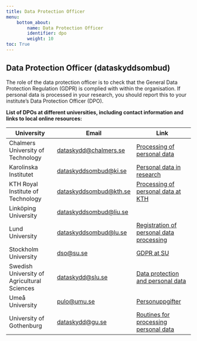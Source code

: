```yaml
---
title: Data Protection Officer
menu:
    bottom_about:
        name: Data Protection Officer
        identifier: dpo
        weight: 10
toc: True
---
```


## Data Protection Officer (dataskyddsombud)

The role of the data protection officer is to check that the General Data Protection Regulation (GDPR) is complied with within the organisation. If personal data is processed in your research, you should report this to your institute’s Data Protection Officer (DPO).

**List of DPOs at different universities, including contact information and links to local online resources:**

| University | Email | Link |
| ---------- | ----- | ---- |
| Chalmers University of Technology | dataskydd@chalmers.se | [Processing of personal data](https://www.chalmers.se/en/about-chalmers/processing-of-personal-data/) |
| Karolinska Institutet | dataskyddsombud@ki.se | [Personal data in research](https://staff.ki.se/personal-data-in-research) |
| KTH Royal Institute of Technology | dataskyddsombud@kth.se | [Processing of personal data at KTH](https://intra.kth.se/en/anstallning/anstallningsvillkor/att-vara-statligt-an/behandling-av-person) |
| Linköping University | dataskyddsombud@liu.se |  |
| Lund University | dataskyddsombud@lu.se | [Registration of personal data processing](https://www.staff.lu.se/support-and-tools/legal-and-records-management/personal-data-and-data-protection/area-specific-information/research) |
| Stockholm University | dso@su.se | [GDPR at SU](https://www.su.se/english/staff/organisation-governance/legal-information) | 
| Swedish University of Agricultural Sciences | dataskydd@slu.se | [Data protection and personal data](https://internt.slu.se/en/support-services/administrative-support/legal-affairs-data-protection-info-management/data-protection/) |
| Umeå University | pulo@umu.se | [Personuppgifter](https://www.aurora.umu.se/stod-och-service/rad-och-riktlinjer/juridik-och-personuppgifter/personuppgifter/) |
| University of Gothenburg | dataskydd@gu.se | [Routines for processing personal data](https://medarbetarportalen.gu.se/diarieforing-arkivering-och-personuppgiftsbehandling/rutiner-for-behandling-av-personuppgifter/)|| Uppsala University | dataskyddsombud@uu.se | [General Data Protection Regulation (GDPR) – how it works](https://mp.uu.se/en/web/info/stod/dataskyddsforordningen) |